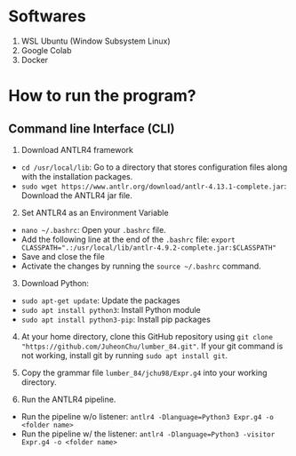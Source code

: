 # Softwares

1. WSL Ubuntu (Window Subsystem Linux)
2. Google Colab
3. Docker

# How to run the program?

## Command line Interface (CLI)

1. Download ANTLR4 framework
  * ``` cd /usr/local/lib ```: Go to a directory that stores configuration files along with the installation packages.
  * ``` sudo wget https://www.antlr.org/download/antlr-4.13.1-complete.jar ```: Download the ANTLR4 jar file.

2. Set ANTLR4 as an Environment Variable
  * ``` nano ~/.bashrc ```: Open your ``` .bashrc ``` file.
  * Add the following line at the end of the ```.bashrc``` file: ``` export CLASSPATH=".:/usr/local/lib/antlr-4.9.2-complete.jar:$CLASSPATH" ```
  * Save and close the file
  * Activate the changes by running the ``` source ~/.bashrc ``` command.
3. Download Python:
  *   ``` sudo apt-get update ```: Update the packages
  *   ``` sudo apt install python3 ```: Install Python module
  *   ``` sudo apt install python3-pip ```: Install pip packages
4. At your home directory, clone this GitHub repository using ``` git clone "https://github.com/JuheonChu/lumber_84.git" ```. If your git command is not working, install git by running ``` sudo apt install git ```.

5. Copy the grammar file ``` lumber_84/jchu98/Expr.g4 ``` into your working directory.
   
6. Run the ANTLR4 pipeline.
  * Run the pipeline w/o listener: ``` antlr4 -Dlanguage=Python3 Expr.g4 -o <folder name> ```
  * Run the pipeline w/ the listener: ``` antlr4 -Dlanguage=Python3 -visitor Expr.g4 -o <folder name> ```
